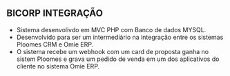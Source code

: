 ## BICORP INTEGRAÇÃO

- Sistema desenvolivdo em MVC PHP com Banco de dados MYSQL. 
- Desenvolvido para ser um intermediário na integração entre os sistemas Ploomes CRM e Omie ERP.
- O sistema recebe um webhook com um card de proposta ganha no sistem Ploomes e grava um pedido de venda em um dos aplicativos do cliente no sistema Omie ERP.